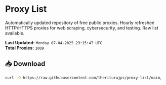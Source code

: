 # Proxy List

Automatically updated repository of free public proxies. Hourly refreshed HTTP/HTTPS proxies for web scraping, cybersecurity, and testing. Raw list available.

**Last Updated:** `Monday 07-04-2025 23:15:47 UTC`  
**Total Proxies:** `1009`

## 📥 Download
```bash
curl -O https://raw.githubusercontent.com/theriturajps/proxy-list/main/proxies.txt
